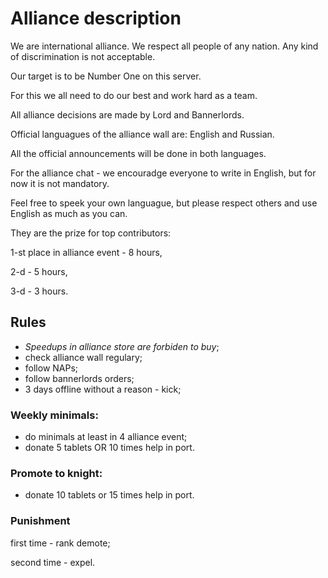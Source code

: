 
# Alliance description 
We are international alliance. We respect all people of any nation.
Any kind of discrimination is not acceptable. 

Our target is to be Number One on this server.

For this we all need to do our best and work hard as a team.

All alliance decisions are made by Lord and Bannerlords.

Official languagues of the alliance wall are: English and Russian. 

All the official announcements will be done in both languages.

For the alliance chat  - we encouradge everyone to write in English, but for now it is not mandatory.

Feel free to speek your own languague, but please respect others and use English as much as you can. 



They are the prize for top contributors:

1-st place in alliance event - 8 hours,

2-d - 5 hours,

3-d - 3 hours.

##  Rules
- *Speedups in alliance store are forbiden to buy*;
- check alliance wall regulary;
- follow NAPs;
- follow bannerlords orders;
- 3 days offline without a reason - kick;

### Weekly minimals:
- do minimals at least in 4 alliance event;
- donate 5 tablets OR 10 times help in port.

### Promote to knight:
 - donate 10 tablets or 15 times help in port.
 
### Punishment

first time - rank demote;

second time - expel.

